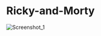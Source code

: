 # Ricky-and-Morty

![Screenshot_1](https://user-images.githubusercontent.com/59846340/106683536-71e77180-65a3-11eb-98a0-ba6a005fad81.png)
<br>
